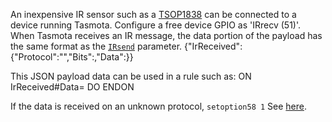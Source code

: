 An inexpensive IR sensor such as a [TSOP1838](https://hobbyking.com/en_us/keyes-tsop1838-infra-red-37-9khz-receiver-for-arduino.html) can be connected to a device running Tasmota. Configure a free device GPIO as 'IRrecv (51)'. When Tasmota receives an IR message, the data portion of the payload has the same format as the [`IRsend`](Commands#irsend) parameter.
    {"IrReceived":{"Protocol":"<value>","Bits":<value>,"Data":<value>}}

This JSON payload data can be used in a rule such as:
    ON IrReceived#Data=<value> DO <command> ENDON

If the data is received on an unknown protocol, `setoption58 1`  See [here](https://github.com/arendst/Tasmota/issues/2116#issuecomment-440716483).
